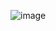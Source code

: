 <!---
TheExplosiveSystem/TheExplosiveSystem is a ✨ special ✨ repository because its `README.md` (this file) appears on your GitHub profile.
You can click the Preview link to take a look at your changes.
--->
![image](https://github.com/user-attachments/assets/a9f1a920-a825-41da-bc14-5bdb4176264b)
